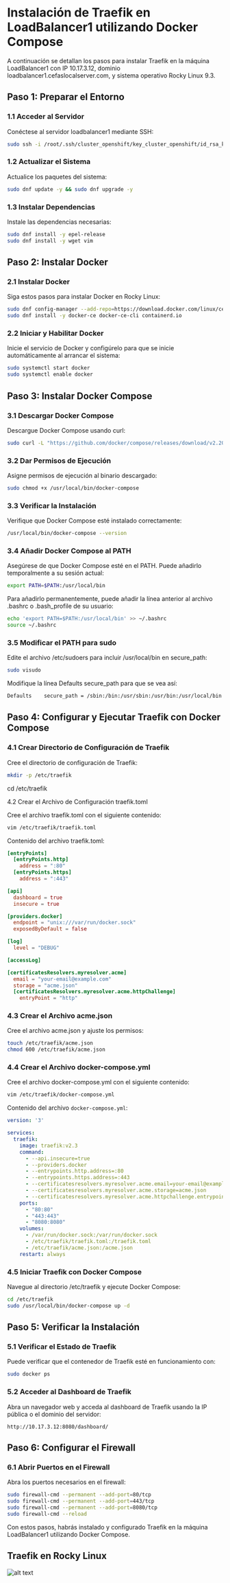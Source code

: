 # Instalación de Traefik en LoadBalancer1 utilizando Docker Compose

A continuación se detallan los pasos para instalar Traefik en la máquina LoadBalancer1 con IP 10.17.3.12, dominio loadbalancer1.cefaslocalserver.com, y sistema operativo Rocky Linux 9.3.

## Paso 1: Preparar el Entorno

### 1.1 Acceder al Servidor

Conéctese al servidor loadbalancer1 mediante SSH:

```bash
sudo ssh -i /root/.ssh/cluster_openshift/key_cluster_openshift/id_rsa_key_cluster_openshift core@10.17.3.12 -p 22
```

### 1.2 Actualizar el Sistema

Actualice los paquetes del sistema:

```bash
sudo dnf update -y && sudo dnf upgrade -y
```

### 1.3 Instalar Dependencias

Instale las dependencias necesarias:

```bash
sudo dnf install -y epel-release
sudo dnf install -y wget vim
```

## Paso 2: Instalar Docker

### 2.1 Instalar Docker

Siga estos pasos para instalar Docker en Rocky Linux:

```bash
sudo dnf config-manager --add-repo=https://download.docker.com/linux/centos/docker-ce.repo
sudo dnf install -y docker-ce docker-ce-cli containerd.io
```

### 2.2 Iniciar y Habilitar Docker

Inicie el servicio de Docker y configúrelo para que se inicie automáticamente al arrancar el sistema:

```bash
sudo systemctl start docker
sudo systemctl enable docker
```

## Paso 3: Instalar Docker Compose

### 3.1 Descargar Docker Compose

Descargue Docker Compose usando curl:

```bash
sudo curl -L "https://github.com/docker/compose/releases/download/v2.20.2/docker-compose-$(uname -s)-$(uname -m)" -o /usr/local/bin/docker-compose
```

### 3.2 Dar Permisos de Ejecución

Asigne permisos de ejecución al binario descargado:

```bash
sudo chmod +x /usr/local/bin/docker-compose
```

### 3.3 Verificar la Instalación

Verifique que Docker Compose esté instalado correctamente:

```bash
/usr/local/bin/docker-compose --version
```

### 3.4 Añadir Docker Compose al PATH

Asegúrese de que Docker Compose esté en el PATH. Puede añadirlo temporalmente a su sesión actual:

```bash
export PATH=$PATH:/usr/local/bin
```

Para añadirlo permanentemente, puede añadir la línea anterior al archivo .bashrc o .bash_profile de su usuario:

```bash
echo 'export PATH=$PATH:/usr/local/bin' >> ~/.bashrc
source ~/.bashrc
```

### 3.5 Modificar el PATH para sudo

Edite el archivo /etc/sudoers para incluir /usr/local/bin en secure_path:

```bash
sudo visudo
```

Modifique la línea Defaults secure_path para que se vea así:

```bash
Defaults    secure_path = /sbin:/bin:/usr/sbin:/usr/bin:/usr/local/bin
```

## Paso 4: Configurar y Ejecutar Traefik con Docker Compose

### 4.1 Crear Directorio de Configuración de Traefik

Cree el directorio de configuración de Traefik:

```bash
mkdir -p /etc/traefik
```

cd /etc/traefik

4.2 Crear el Archivo de Configuración traefik.toml

Cree el archivo traefik.toml con el siguiente contenido:

```bash
vim /etc/traefik/traefik.toml
```
Contenido del archivo traefik.toml:

```toml
[entryPoints]
  [entryPoints.http]
    address = ":80"
  [entryPoints.https]
    address = ":443"

[api]
  dashboard = true
  insecure = true

[providers.docker]
  endpoint = "unix:///var/run/docker.sock"
  exposedByDefault = false

[log]
  level = "DEBUG"

[accessLog]

[certificatesResolvers.myresolver.acme]
  email = "your-email@example.com"
  storage = "acme.json"
  [certificatesResolvers.myresolver.acme.httpChallenge]
    entryPoint = "http"

```

### 4.3 Crear el Archivo acme.json

Cree el archivo acme.json y ajuste los permisos:

```bash
touch /etc/traefik/acme.json
chmod 600 /etc/traefik/acme.json
```

### 4.4 Crear el Archivo docker-compose.yml

Cree el archivo docker-compose.yml con el siguiente contenido:

```bash
vim /etc/traefik/docker-compose.yml
```

Contenido del archivo `docker-compose.yml`:


```yaml
version: '3'

services:
  traefik:
    image: traefik:v2.3
    command:
      - --api.insecure=true
      - --providers.docker
      - --entrypoints.http.address=:80
      - --entrypoints.https.address=:443
      - --certificatesresolvers.myresolver.acme.email=your-email@example.com
      - --certificatesresolvers.myresolver.acme.storage=acme.json
      - --certificatesresolvers.myresolver.acme.httpchallenge.entrypoint=http
    ports:
      - "80:80"
      - "443:443"
      - "8080:8080"
    volumes:
      - /var/run/docker.sock:/var/run/docker.sock
      - /etc/traefik/traefik.toml:/traefik.toml
      - /etc/traefik/acme.json:/acme.json
    restart: always

```

### 4.5 Iniciar Traefik con Docker Compose

Navegue al directorio /etc/traefik y ejecute Docker Compose:

```bash
cd /etc/traefik
sudo /usr/local/bin/docker-compose up -d
```

## Paso 5: Verificar la Instalación

### 5.1 Verificar el Estado de Traefik

Puede verificar que el contenedor de Traefik esté en funcionamiento con:

```bash
sudo docker ps
```

### 5.2 Acceder al Dashboard de Traefik

Abra un navegador web y acceda al dashboard de Traefik usando la IP pública o el dominio del servidor:

```plaintext
http://10.17.3.12:8080/dashboard/
```

## Paso 6: Configurar el Firewall

### 6.1 Abrir Puertos en el Firewall

Abra los puertos necesarios en el firewall:

```bash
sudo firewall-cmd --permanent --add-port=80/tcp
sudo firewall-cmd --permanent --add-port=443/tcp
sudo firewall-cmd --permanent --add-port=8080/tcp
sudo firewall-cmd --reload
```
Con estos pasos, habrás instalado y configurado Traefik en la máquina LoadBalancer1 utilizando Docker Compose.

## Traefik en Rocky Linux 


![alt text](../../image/Rocky_Linux_Traefik.png)

